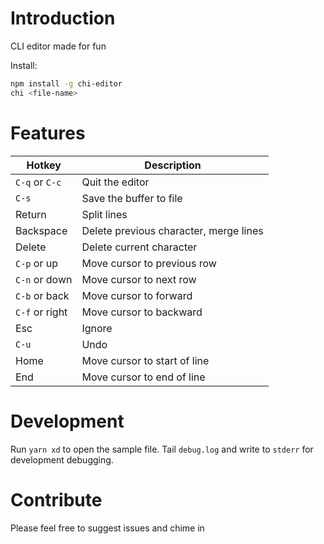 # Introduction

CLI editor made for fun

Install:

```sh
npm install -g chi-editor
chi <file-name>
```

# Features

| Hotkey         | Description                            |
| -------------- | -------------------------------------- |
| `C-q` or `C-c` | Quit the editor                        |
| `C-s`          | Save the buffer to file                |
| Return         | Split lines                            |
| Backspace      | Delete previous character, merge lines |
| Delete         | Delete current character               |
| `C-p` or up    | Move cursor to previous row            |
| `C-n` or down  | Move cursor to next row                |
| `C-b` or back  | Move cursor to forward                 |
| `C-f` or right | Move cursor to backward                |
| Esc            | Ignore                                 |
| `C-u`          | Undo                                   |
| Home           | Move cursor to start of line           |
| End            | Move cursor to end of line             |

# Development

Run `yarn xd` to open the sample file. Tail `debug.log` and write to `stderr` for development debugging.

# Contribute

Please feel free to suggest issues and chime in
